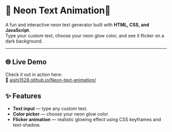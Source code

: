 # 🔮 Neon Text Animation🌈

A fun and interactive neon text generator built with **HTML, CSS, and JavaScript**.  
Type your custom text, choose your neon glow color, and see it flicker on a dark background.

---

## 🌐 Live Demo  
Check it out in action here:  
🔗 [aishi1528.github.io/Neon-text-animation/](https://aishi1528.github.io/Neon-text-animation/)


## ✨ Features
- **Text input** — type any custom text.  
- **Color picker** — choose your neon glow color.  
- **Flicker animation** — realistic glowing effect using CSS keyframes and text-shadow.  
